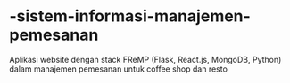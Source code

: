# -sistem-informasi-manajemen-pemesanan
Aplikasi website dengan stack FReMP (Flask, React.js, MongoDB, Python) dalam manajemen pemesanan untuk coffee shop dan resto
